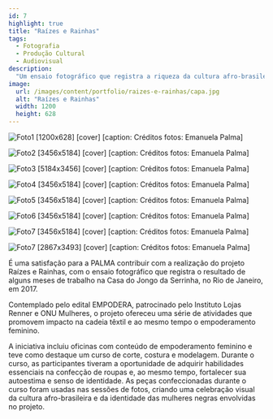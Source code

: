 ```yaml
---
id: 7
highlight: true
title: "Raízes e Rainhas"
tags:
  - Fotografia
  - Produção Cultural
  - Audiovisual
description:
  "Um ensaio fotográfico que registra a riqueza da cultura afro-brasileira e realça a beleza e a força das mulheres que participaram deste processo de empoderamento."
image:
  url: /images/content/portfolio/raizes-e-rainhas/capa.jpg
  alt: "Raízes e Rainhas"
  width: 1200
  height: 628
---
```


<Titulo/>

<Tags />

<IconeCompartilhar />

<CarrosselTriplo>

  ![Foto1 [1200x628] [cover] [caption: Créditos fotos: Emanuela Palma]](/images/content/portfolio/raizes-e-rainhas/capa.jpg)

  ![Foto2 [3456x5184] [cover] [caption: Créditos fotos: Emanuela Palma]](/images/content/portfolio/raizes-e-rainhas/foto-02.jpg)

  ![Foto3 [5184x3456] [cover] [caption: Créditos fotos: Emanuela Palma]](/images/content/portfolio/raizes-e-rainhas/foto-03.jpg)

  ![Foto4 [3456x5184] [cover] [caption: Créditos fotos: Emanuela Palma]](/images/content/portfolio/raizes-e-rainhas/foto-04.jpg)

  ![Foto5 [3456x5184] [cover] [caption: Créditos fotos: Emanuela Palma]](/images/content/portfolio/raizes-e-rainhas/foto-05.jpg)

  ![Foto6 [3456x5184] [cover] [caption: Créditos fotos: Emanuela Palma]](/images/content/portfolio/raizes-e-rainhas/foto-06.jpg)

  ![Foto7 [3456x5184] [cover] [caption: Créditos fotos: Emanuela Palma]](/images/content/portfolio/raizes-e-rainhas/foto-07.jpg)

  ![Foto7 [2867x3493] [cover] [caption: Créditos fotos: Emanuela Palma]](/images/content/portfolio/raizes-e-rainhas/foto-08.jpg)

</CarrosselTriplo>

É uma satisfação para a PALMA contribuir com a realização do projeto Raízes e Rainhas, com o ensaio fotográfico que registra o resultado de alguns meses de trabalho na Casa do Jongo da Serrinha, no Rio de Janeiro, em 2017.

Contemplado pelo edital EMPODERA, patrocinado pelo Instituto Lojas Renner e ONU Mulheres, o projeto ofereceu uma série de atividades que promovem impacto na cadeia têxtil e ao mesmo tempo o empoderamento feminino.

A iniciativa incluiu oficinas com conteúdo de empoderamento feminino e teve como destaque um curso de corte, costura e modelagem. Durante o curso, as participantes tiveram a oportunidade de adquirir habilidades essenciais na confecção de roupas e, ao mesmo tempo, fortalecer sua autoestima e senso de identidade. As peças confeccionadas durante o curso foram usadas nas sessões de fotos, criando uma celebração visual da cultura afro-brasileira e da identidade das mulheres negras envolvidas no projeto.
